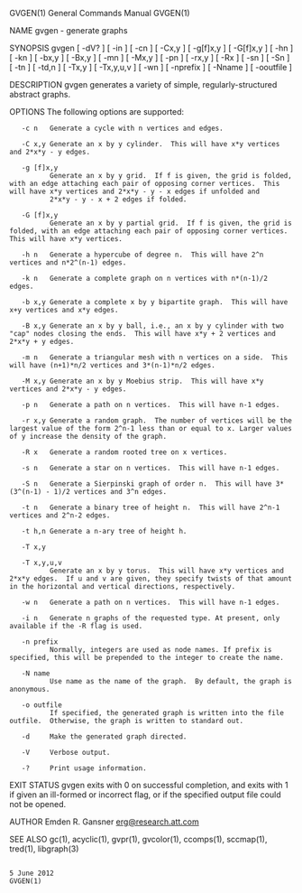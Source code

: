 GVGEN(1)                                                                                   General Commands Manual                                                                                   GVGEN(1)



NAME
       gvgen - generate graphs

SYNOPSIS
       gvgen  [  -dV?   ]  [  -in ] [ -cn ] [ -Cx,y ] [ -g[f]x,y ] [ -G[f]x,y ] [ -hn ] [ -kn ] [ -bx,y ] [ -Bx,y ] [ -mn ] [ -Mx,y ] [ -pn ] [ -rx,y ] [ -Rx ] [ -sn ] [ -Sn ] [ -tn ] [ -td,n ] [ -Tx,y ] [
       -Tx,y,u,v ] [ -wn ] [ -nprefix ] [ -Nname ] [ -ooutfile ]

DESCRIPTION
       gvgen generates a variety of simple, regularly-structured abstract graphs.

OPTIONS
       The following options are supported:

       -c n   Generate a cycle with n vertices and edges.

       -C x,y Generate an x by y cylinder.  This will have x*y vertices and 2*x*y - y edges.

       -g [f]x,y
              Generate an x by y grid.  If f is given, the grid is folded, with an edge attaching each pair of opposing corner vertices.  This will have x*y vertices and 2*x*y - y - x edges if unfolded and
              2*x*y - y - x + 2 edges if folded.

       -G [f]x,y
              Generate an x by y partial grid.  If f is given, the grid is folded, with an edge attaching each pair of opposing corner vertices.  This will have x*y vertices.

       -h n   Generate a hypercube of degree n.  This will have 2^n vertices and n*2^(n-1) edges.

       -k n   Generate a complete graph on n vertices with n*(n-1)/2 edges.

       -b x,y Generate a complete x by y bipartite graph.  This will have x+y vertices and x*y edges.

       -B x,y Generate an x by y ball, i.e., an x by y cylinder with two "cap" nodes closing the ends.  This will have x*y + 2 vertices and 2*x*y + y edges.

       -m n   Generate a triangular mesh with n vertices on a side.  This will have (n+1)*n/2 vertices and 3*(n-1)*n/2 edges.

       -M x,y Generate an x by y Moebius strip.  This will have x*y vertices and 2*x*y - y edges.

       -p n   Generate a path on n vertices.  This will have n-1 edges.

       -r x,y Generate a random graph.  The number of vertices will be the largest value of the form 2^n-1 less than or equal to x. Larger values of y increase the density of the graph.

       -R x   Generate a random rooted tree on x vertices.

       -s n   Generate a star on n vertices.  This will have n-1 edges.

       -S n   Generate a Sierpinski graph of order n.  This will have 3*(3^(n-1) - 1)/2 vertices and 3^n edges.

       -t n   Generate a binary tree of height n.  This will have 2^n-1 vertices and 2^n-2 edges.

       -t h,n Generate a n-ary tree of height h.

       -T x,y

       -T x,y,u,v
              Generate an x by y torus.  This will have x*y vertices and 2*x*y edges.  If u and v are given, they specify twists of that amount in the horizontal and vertical directions, respectively.

       -w n   Generate a path on n vertices.  This will have n-1 edges.

       -i n   Generate n graphs of the requested type. At present, only available if the -R flag is used.

       -n prefix
              Normally, integers are used as node names. If prefix is specified, this will be prepended to the integer to create the name.

       -N name
              Use name as the name of the graph.  By default, the graph is anonymous.

       -o outfile
              If specified, the generated graph is written into the file outfile.  Otherwise, the graph is written to standard out.

       -d     Make the generated graph directed.

       -V     Verbose output.

       -?     Print usage information.

EXIT STATUS
       gvgen exits with 0 on successful completion, and exits with 1 if given an ill-formed or incorrect flag, or if the specified output file could not be opened.

AUTHOR
       Emden R. Gansner <erg@research.att.com>

SEE ALSO
       gc(1), acyclic(1), gvpr(1), gvcolor(1), ccomps(1), sccmap(1), tred(1), libgraph(3)



                                                                                                 5 June 2012                                                                                         GVGEN(1)
